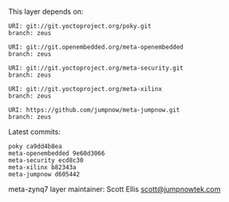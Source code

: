 This layer depends on:

    URI: git://git.yoctoproject.org/poky.git
    branch: zeus

    URI: git://git.openembedded.org/meta-openembedded
    branch: zeus

    URI: git://git.yoctoproject.org/meta-security.git
    branch: zeus

    URI: git://git.yoctoproject.org/meta-xilinx
    branch: zeus 

    URI: https://github.com/jumpnow/meta-jumpnow.git
    branch: zeus

Latest commits:

    poky ca9dd4b8ea
    meta-openembedded 9e60d3066
    meta-security ecd8c30
    meta-xilinx b82343a
    meta-jumpnow d605442

meta-zynq7 layer maintainer: Scott Ellis <scott@jumpnowtek.com>
